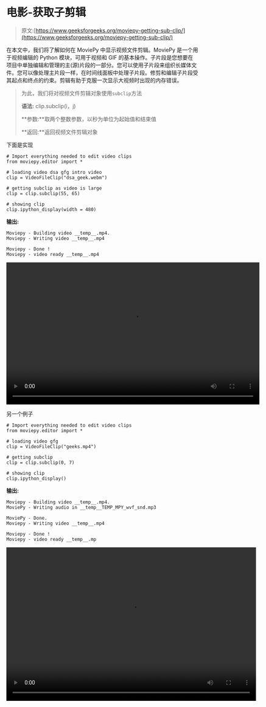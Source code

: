 # 电影-获取子剪辑

> 原文:[https://www.geeksforgeeks.org/moviepy-getting-sub-clip/](https://www.geeksforgeeks.org/moviepy-getting-sub-clip/)

在本文中，我们将了解如何在 MoviePy 中显示视频文件剪辑。MoviePy 是一个用于视频编辑的 Python 模块，可用于视频和 GIF 的基本操作。子片段是您想要在项目中单独编辑和管理的主(源)片段的一部分。您可以使用子片段来组织长媒体文件。您可以像处理主片段一样，在时间线面板中处理子片段。修剪和编辑子片段受其起点和终点的约束。剪辑有助于克服一次显示大视频时出现的内存错误。

> 为此，我们将对视频文件剪辑对象使用`subclip`方法
> 
> **语法:** clip.subclip(i，j)
> 
> **参数:**取两个整数参数，以秒为单位为起始值和结束值
> 
> **返回:**返回视频文件剪辑对象

下面是实现

```
# Import everything needed to edit video clips
from moviepy.editor import *

# loading video dsa gfg intro video
clip = VideoFileClip("dsa_geek.webm")

# getting subclip as video is large
clip = clip.subclip(55, 65)

# showing clip
clip.ipython_display(width = 480)
```

**输出:**

```
Moviepy - Building video __temp__.mp4.
Moviepy - Writing video __temp__.mp4

Moviepy - Done !
Moviepy - video ready __temp__.mp4
```

<video class="wp-video-shortcode" id="video-456656-1" width="665" height="374" preload="metadata" controls=""><source type="video/mp4" src="https://media.geeksforgeeks.org/wp-content/uploads/20200721162534/112.mp4?_=1">[https://media.geeksforgeeks.org/wp-content/uploads/20200721162534/112.mp4](https://media.geeksforgeeks.org/wp-content/uploads/20200721162534/112.mp4)</video>

另一个例子

```
# Import everything needed to edit video clips
from moviepy.editor import *

# loading video gfg
clip = VideoFileClip("geeks.mp4")

# getting subclip 
clip = clip.subclip(0, 7)

# showing clip
clip.ipython_display()
```

**输出:**

```
Moviepy - Building video __temp__.mp4.
MoviePy - Writing audio in __temp__TEMP_MPY_wvf_snd.mp3

MoviePy - Done.
Moviepy - Writing video __temp__.mp4

Moviepy - Done !
Moviepy - video ready __temp__.mp
```

<video class="wp-video-shortcode" id="video-456656-2" width="656" height="404" preload="metadata" controls=""><source type="video/mp4" src="https://media.geeksforgeeks.org/wp-content/uploads/20200721162634/25.mp4?_=2">[https://media.geeksforgeeks.org/wp-content/uploads/20200721162634/25.mp4](https://media.geeksforgeeks.org/wp-content/uploads/20200721162634/25.mp4)</video>